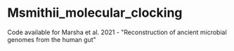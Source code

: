# Msmithii_molecular_clocking
Code available for Marsha et al. 2021 - "Reconstruction of ancient microbial genomes from the human gut"
